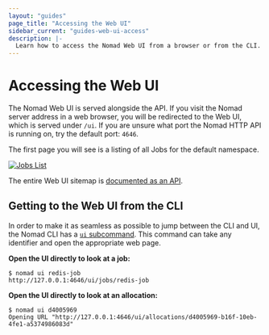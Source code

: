 ```yaml
---
layout: "guides"
page_title: "Accessing the Web UI"
sidebar_current: "guides-web-ui-access"
description: |-
  Learn how to access the Nomad Web UI from a browser or from the CLI.
---
```


# Accessing the Web UI

The Nomad Web UI is served alongside the API. If you visit the Nomad server address in a web
browser, you will be redirected to the Web UI, which is served under `/ui`. If you are unsure what
port the Nomad HTTP API is running on, try the default port: `4646`.

The first page you will see is a listing of all Jobs for the default namespace.

[![Jobs List][img-jobs-list]][img-jobs-list]

The entire Web UI sitemap is [documented as an API](/api/ui.html).

## Getting to the Web UI from the CLI

In order to make it as seamless as possible to jump between the CLI and UI, the Nomad CLI has a
[`ui` subcommand](/docs/commands/ui.html). This command can take any identifier and open the
appropriate web page.

**Open the UI directly to look at a job:**

```
$ nomad ui redis-job
http://127.0.0.1:4646/ui/jobs/redis-job
```

**Open the UI directly to look at an allocation:**

```
$ nomad ui d4005969
Opening URL "http://127.0.0.1:4646/ui/allocations/d4005969-b16f-10eb-4fe1-a5374986083d"
```

[img-jobs-list]: /assets/images/guide-ui-jobs-list.png
